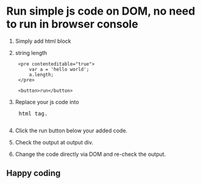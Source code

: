 # Run simple js code on DOM, no need to run in browser console

1. Simply add html block
	<li>
	    string length
	    
	    <pre contenteditable="true">
			var a = 'hello world';
			a.length;
		</pre>
		
		<button>run</button>
	</li>
3. Replace your js code into <pre> html tag. 
4. Click the run button below your added code. 
5. Check the output at output div.
6. Change the code directly via DOM and re-check the output.

## Happy coding